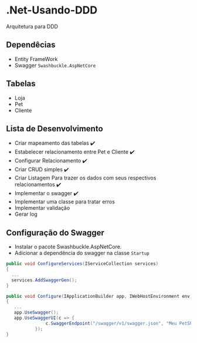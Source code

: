 # .Net-Usando-DDD
Arquitetura para DDD

## Dependêcias
- Entity FrameWork
- Swagger
```Swashbuckle.AspNetCore```

## Tabelas

- Loja
- Pet
- Cliente

## Lista de Desenvolvimento

- Criar mapeamento das tabelas :heavy_check_mark:
- Estabelecer relacionamento entre Pet e Cliente :heavy_check_mark:
- Configurar Relacionamento :heavy_check_mark:
- Criar CRUD simples :heavy_check_mark:
- Criar Listagem Para trazer os dados com seus respectivos relacionamentos :heavy_check_mark:
- Implementar o swagger :heavy_check_mark:
- Implementar uma classe para tratar erros
- Implementar validação
- Gerar log

## Configuração do Swagger
 - Instalar o pacote Swashbuckle.AspNetCore.
 - Adicionar a dependência do swagger na classe ```Startup```
 
 ```C#
 public void ConfigureServices(IServiceCollection services)
 {
   ...
   services.AddSwaggerGen();
 }
 
 public void Configure(IApplicationBuilder app, IWebHostEnvironment env)
 {
    ...
    app.UseSwagger();
    app.UseSwaggerUI(c => {
                c.SwaggerEndpoint("/swagger/v1/swagger.json", "Meu PetShop");
            });
 }
 ```
